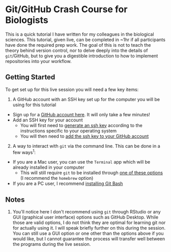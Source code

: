 # Git/GitHub Crash Course for Biologists

This is a quick tutorial I have written for my colleagues in the biological sciences. This tutorial, given live, can be completed in ~1hr if all participants have done the required prep work. The goal of this is not to teach the theory behind version control, nor to delve deeply into the details of `git`/GitHub, but to give you a digestible introduction to how to implement repositories into your workflow. 

## Getting Started 

To get set up for this live session you will need a few key items: 

1. A GitHub account with an SSH key set up for the computer you will be using for this tutorial 

* Sign up for a [GitHub account here](https://github.com/join). It will only take a few minutes!
* Add an SSH key for your account
  * You will first need to [generate an ssh key](https://docs.github.com/en/authentication/connecting-to-github-with-ssh/generating-a-new-ssh-key-and-adding-it-to-the-ssh-agent) according to the instructions specific to your operating system 
  * You will then need to [add the ssh key to your GitHub account](https://docs.github.com/en/authentication/connecting-to-github-with-ssh/adding-a-new-ssh-key-to-your-github-account)
  
2. A way to interact with `git` via the command line. This can be done in a few ways<sup>1</sup>:

* If you are a Mac user, you can use the `Terminal` app which will be already installed in your computer
  * This will still require `git` to be installed through [one of these options](https://git-scm.com/download/mac) (I recommend the `homebrew` option)
* If you are a PC user, I recommend [installing Git Bash](https://git-scm.com/)





## Notes

1. You'll notice here I don't recommend using `git` through RStudio or any GUI (graphical user interface) options such as GitHub Desktop. While those are valid options, I do not think they are optimal for learning git nor for actually using it. I will speak briefly further on this during the session. You can still use a GUI option or one other than the options above if you would like, but I cannot guarantee the process will transfer well between the programs during the live session. 
